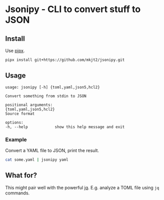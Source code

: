 # Jsonipy - CLI to convert stuff to JSON

## Install

Use [pipx](https://github.com/pypa/pipx).

```bash
pipx install git+https://github.com/mkjt2/jsonipy.git
```

## Usage

```text
usage: jsonipy [-h] {toml,yaml,json5,hcl2}

Convert something from stdin to JSON

positional arguments:
{toml,yaml,json5,hcl2}
Source format

options:
-h, --help            show this help message and exit
```

### Example

Convert a YAML file to JSON, print the result.

```bash
cat some.yaml | jsonipy yaml
```

## What for?

This might pair well with the powerful [jq](https://jqlang.github.io/jq//). E.g. analyze a TOML file using `jq`
commands.